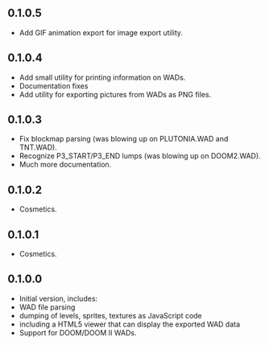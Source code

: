 ## 0.1.0.5

* Add GIF animation export for image export utility.

## 0.1.0.4

* Add small utility for printing information on WADs.
* Documentation fixes
* Add utility for exporting pictures from WADs as PNG files.

## 0.1.0.3

* Fix blockmap parsing (was blowing up on PLUTONIA.WAD and TNT.WAD).
* Recognize P3_START/P3_END lumps (was blowing up on DOOM2.WAD).
* Much more documentation.

## 0.1.0.2

* Cosmetics.

## 0.1.0.1

* Cosmetics.

## 0.1.0.0

* Initial version, includes:
* WAD file parsing
* dumping of levels, sprites, textures as JavaScript code
* including a HTML5 viewer that can display the exported WAD data
* Support for DOOM/DOOM II WADs.
